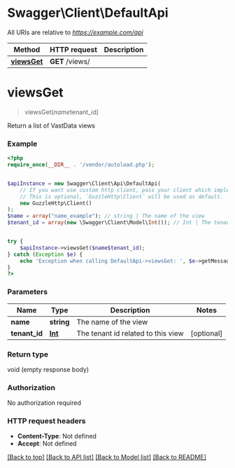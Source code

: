 # Swagger\Client\DefaultApi

All URIs are relative to *https://example.com/api*

Method | HTTP request | Description
------------- | ------------- | -------------
[**viewsGet**](DefaultApi.md#viewsGet) | **GET** /views/ | 




# **viewsGet**
> viewsGet($name$tenant_id)



Return a list of VastData views

### Example
```php
<?php
require_once(__DIR__ . '/vendor/autoload.php');


$apiInstance = new Swagger\Client\Api\DefaultApi(
    // If you want use custom http client, pass your client which implements `GuzzleHttp\ClientInterface`.
    // This is optional, `GuzzleHttp\Client` will be used as default.
    new GuzzleHttp\Client()
);
$name = array("name_example"); // string | The name of the view
$tenant_id = array(new \Swagger\Client\Model\Int()); // Int | The tenant id related to this view


try {
    $apiInstance->viewsGet($name$tenant_id);
} catch (Exception $e) {
    echo 'Exception when calling DefaultApi->viewsGet: ', $e->getMessage(), PHP_EOL;
}
?>
```

### Parameters

Name | Type | Description  | Notes
------------- | ------------- | ------------- | -------------
 **name** | **string**| The name of the view |
 **tenant_id** | [**Int**](../Model/.md)| The tenant id related to this view | [optional]


### Return type

void (empty response body)

### Authorization

No authorization required

### HTTP request headers

 - **Content-Type**: Not defined
 - **Accept**: Not defined

[[Back to top]](#) [[Back to API list]](../../README.md#documentation-for-api-endpoints) [[Back to Model list]](../../README.md#documentation-for-models) [[Back to README]](../../README.md)



